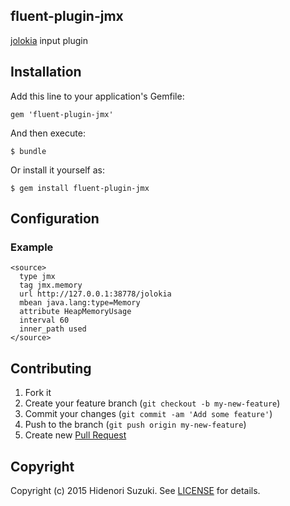 ## fluent-plugin-jmx

[jolokia](https://jolokia.org/) input plugin

## Installation

Add this line to your application's Gemfile:

    gem 'fluent-plugin-jmx'

And then execute:

    $ bundle

Or install it yourself as:

    $ gem install fluent-plugin-jmx

## Configuration

### Example

    <source>
      type jmx
      tag jmx.memory
      url http://127.0.0.1:38778/jolokia
      mbean java.lang:type=Memory
      attribute HeapMemoryUsage
      interval 60
      inner_path used
    </source>

## Contributing

1. Fork it
2. Create your feature branch (`git checkout -b my-new-feature`)
3. Commit your changes (`git commit -am 'Add some feature'`)
4. Push to the branch (`git push origin my-new-feature`)
5. Create new [Pull Request](../../pull/new/master)

## Copyright

Copyright (c) 2015 Hidenori Suzuki. See [LICENSE](LICENSE) for details.

